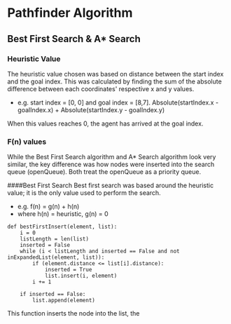 # Pathfinder Algorithm

## Best First Search & A\* Search

### Heuristic Value

The heuristic value chosen was based on distance between the start index and the goal index. This was calculated by finding the sum of the absolute difference between each coordinates' respective x and y values.

- e.g. start index = [0, 0] and goal index = [8,7]. Absolute(startIndex.x - goalIndex.x) + Absolute(startIndex.y - goalIndex.y)

When this values reaches 0, the agent has arrived at the goal index.

### F(n) values

While the Best First Search algorithm and A\* Search algorithm look very similar, the key difference was how nodes were inserted into the search queue (openQueue). Both treat the openQueue as a priority queue.

####Best First Search
Best first search was based around the heuristic value; it is the only value used to perform the search.

- e.g. f(n) = g(n) + h(n)
- where h(n) = heuristic, g(n) = 0

```
def bestFirstInsert(element, list):
    i = 0
    listLength = len(list)
    inserted = False
    while (i < listLength and inserted == False and not inExpandedList(element, list)):
        if (element.distance <= list[i].distance):
            inserted = True
            list.insert(i, element)
        i += 1

    if inserted == False:
        list.append(element)
```

This function inserts the node into the list, the
